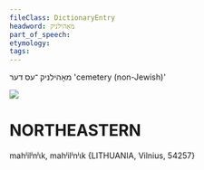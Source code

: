 ```yaml
---
fileClass: DictionaryEntry
headword: מאָהילניק
part_of_speech: 
etymology: 
tags: 
---
```

מאָהילניק
־עס
דער
'cemetery (non-Jewish)'

![](https://ia902902.us.archive.org/9/items/Yiddish-Dialect-Maps/map%20-%20FoY3-238%20-%20non-Jewish%20cemetery.jpg)

NORTHEASTERN
==============

mahʲilʲnʲɩk, mahʲilʲnʲɩk {LITHUANIA, Vilnius, 54257}